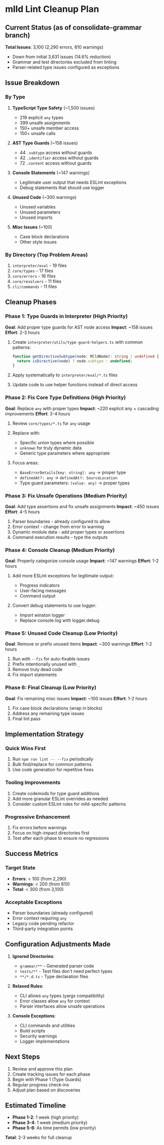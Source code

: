# mlld Lint Cleanup Plan

## Current Status (as of consolidate-grammar branch)

**Total Issues**: 3,100 (2,290 errors, 810 warnings)
- Down from initial 3,631 issues (14.6% reduction)
- Grammar and test directories excluded from linting
- Parser-related type issues configured as exceptions

## Issue Breakdown

### By Type
1. **TypeScript Type Safety** (~1,500 issues)
   - 219 explicit `any` types
   - 399 unsafe assignments
   - 150+ unsafe member access
   - 150+ unsafe calls

2. **AST Type Guards** (~158 issues)
   - 44 `.subtype` access without guards
   - 42 `.identifier` access without guards
   - 72 `.content` access without guards

3. **Console Statements** (~147 warnings)
   - Legitimate user output that needs ESLint exceptions
   - Debug statements that should use logger

4. **Unused Code** (~300 warnings)
   - Unused variables
   - Unused parameters
   - Unused imports

5. **Misc Issues** (~100)
   - Case block declarations
   - Other style issues

### By Directory (Top Problem Areas)
1. `interpreter/eval` - 19 files
2. `core/types` - 17 files  
3. `core/errors` - 16 files
4. `core/resolvers` - 11 files
5. `cli/commands` - 11 files

## Cleanup Phases

### Phase 1: Type Guards in Interpreter (High Priority)
**Goal**: Add proper type guards for AST node access
**Impact**: ~158 issues
**Effort**: 2-3 hours

1. Create `interpreter/utils/type-guard-helpers.ts` with common patterns:
   ```typescript
   function getDirectiveSubtype(node: MlldNode): string | undefined {
     return isDirective(node) ? node.subtype : undefined;
   }
   ```

2. Apply systematically to `interpreter/eval/*.ts` files
3. Update code to use helper functions instead of direct access

### Phase 2: Fix Core Type Definitions (High Priority)
**Goal**: Replace `any` with proper types
**Impact**: ~220 explicit any + cascading improvements
**Effort**: 3-4 hours

1. Review `core/types/*.ts` for `any` usage
2. Replace with:
   - Specific union types where possible
   - `unknown` for truly dynamic data
   - Generic type parameters where appropriate

3. Focus areas:
   - `BaseErrorDetails[key: string]: any` → proper type
   - `definedAt?: any` → `definedAt?: SourceLocation`
   - Type guard parameters: `(value: any)` → proper types

### Phase 3: Fix Unsafe Operations (Medium Priority)
**Goal**: Add type assertions and fix unsafe assignments
**Impact**: ~450 issues
**Effort**: 4-5 hours

1. Parser boundaries - already configured to allow
2. Error context - change from error to warning
3. Dynamic module data - add proper types or assertions
4. Command execution results - type the outputs

### Phase 4: Console Cleanup (Medium Priority)
**Goal**: Properly categorize console usage
**Impact**: ~147 warnings
**Effort**: 1-2 hours

1. Add more ESLint exceptions for legitimate output:
   - Progress indicators
   - User-facing messages
   - Command output

2. Convert debug statements to use logger:
   - Import winston logger
   - Replace console.log with logger.debug

### Phase 5: Unused Code Cleanup (Low Priority)
**Goal**: Remove or prefix unused items
**Impact**: ~300 warnings
**Effort**: 1-2 hours

1. Run with `--fix` for auto-fixable issues
2. Prefix intentionally unused with `_`
3. Remove truly dead code
4. Fix import statements

### Phase 6: Final Cleanup (Low Priority)
**Goal**: Fix remaining misc issues
**Impact**: ~100 issues
**Effort**: 1-2 hours

1. Fix case block declarations (wrap in blocks)
2. Address any remaining type issues
3. Final lint pass

## Implementation Strategy

### Quick Wins First
1. Run `npm run lint -- --fix` periodically
2. Bulk find/replace for common patterns
3. Use code generation for repetitive fixes

### Tooling Improvements
1. Create codemods for type guard additions
2. Add more granular ESLint overrides as needed
3. Consider custom ESLint rules for mlld-specific patterns

### Progressive Enhancement
1. Fix errors before warnings
2. Focus on high-impact directories first
3. Test after each phase to ensure no regressions

## Success Metrics

### Target State
- **Errors**: < 100 (from 2,290)
- **Warnings**: < 200 (from 810)
- **Total**: < 300 (from 3,100)

### Acceptable Exceptions
- Parser boundaries (already configured)
- Error context requiring `any`
- Legacy code pending refactor
- Third-party integration points

## Configuration Adjustments Made

1. **Ignored Directories**:
   - `grammar/**` - Generated parser code
   - `tests/**` - Test files don't need perfect types
   - `**/*.d.ts` - Type declaration files

2. **Relaxed Rules**:
   - CLI allows `any` types (yargs compatibility)
   - Error classes allow `any` for context
   - Parser interfaces allow unsafe operations

3. **Console Exceptions**:
   - CLI commands and utilities
   - Build scripts
   - Security warnings
   - Logger implementations

## Next Steps

1. Review and approve this plan
2. Create tracking issues for each phase
3. Begin with Phase 1 (Type Guards)
4. Regular progress check-ins
5. Adjust plan based on discoveries

## Estimated Timeline

- **Phase 1-2**: 1 week (high priority)
- **Phase 3-4**: 1 week (medium priority)  
- **Phase 5-6**: As time permits (low priority)

**Total**: 2-3 weeks for full cleanup